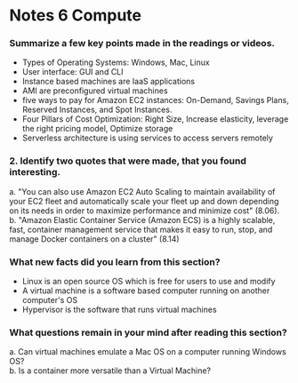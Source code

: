 # Notes 6 Compute

### Summarize a few key points made in the readings or videos.
+ Types of Operating Systems: Windows, Mac, Linux
+ User interface: GUI and CLI
+ Instance based machines are IaaS applications 
+ AMI are preconfigured virtual machines
+ five ways to pay for Amazon EC2 instances: On-Demand, Savings Plans, Reserved Instances, and Spot Instances. 
+ Four Pillars of Cost Optimization: Right Size, Increase elasticity, leverage the right pricing model, Optimize storage 
+ Serverless architecture is using services to access servers remotely

### 2. Identify two quotes that were made, that you found interesting.
a. "You can also use Amazon EC2 Auto Scaling to maintain availability of your EC2 fleet and automatically scale your fleet up and down depending on its needs in order to maximize performance and minimize cost" (8.06).
<br/>
b. "Amazon Elastic Container Service (Amazon ECS) is a highly scalable, fast, container management service that makes it easy to run, stop, and manage Docker containers on a cluster" (8.14)

### What new facts did you learn from this section?
+ Linux is an open source OS which is free for users to use and modify
+ A virtual machine is a software based computer running on another computer's OS
+ Hypervisor is the software that runs virtual machines

### What questions remain in your mind after reading this section?
a. Can virtual machines emulate a Mac OS on a computer running Windows OS?<br/>
b. Is a container more versatile than a Virtual Machine? 

